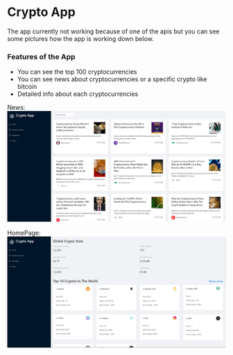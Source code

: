 # Crypto App

The app currently not working because of one of the apis but you can see some pictures how the app is working down below.

### Features of the App
- You can see the top 100 cryptocurrencies
- You can see news about cryptocurrencies or a specific crypto like bitcoin
- Detailed info about each cryptocurrencies


News:
![plot](./preview.png)

HomePage:
![plot](./preview2.png)


